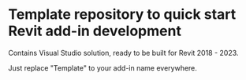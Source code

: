 # Template repository to quick start Revit add-in development
Contains Visual Studio solution, ready to be built for Revit 2018 - 2023.

Just replace "Template" to your add-in name everywhere.
